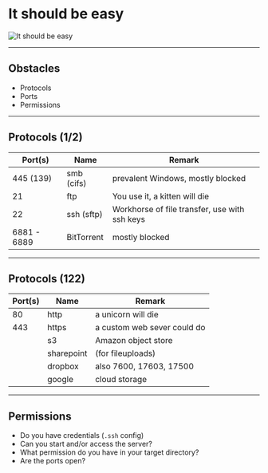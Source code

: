 # It should be easy

![It should be easy](slides/SimpleTransfer.png)

---

## Obstacles

- Protocols
- Ports
- Permissions

---

## Protocols (1/2)

| Port(s)     | Name       | Remark                                        |
| ----------- | ---------- | --------------------------------------------- |
| 445 (139)   | smb (cifs) | prevalent Windows, mostly blocked             |
| 21          | ftp        | You use it, a kitten will die                 |
| 22          | ssh (sftp) | Workhorse of file transfer, use with ssh keys |
| 6881 - 6889 | BitTorrent | mostly blocked                                |

---

## Protocols (122)

| Port(s) | Name       | Remark                      |
| ------- | ---------- | --------------------------- |
| 80      | http       | a unicorn will die          |
| 443     | https      | a custom web sever could do |
|         | s3         | Amazon object store         |
|         | sharepoint | (for fileuploads)           |
|         | dropbox    | also 7600, 17603, 17500     |
|         | google     | cloud storage               |

---

## Permissions

- Do you have credentials (`.ssh` config)
- Can you start and/or access the server?
- What permission do you have in your target directory?
- Are the ports open?
